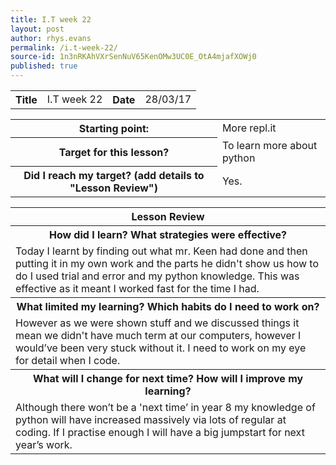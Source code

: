 ```yaml
---
title: I.T week 22
layout: post
author: rhys.evans
permalink: /i.t-week-22/
source-id: 1n3nRKAhVXrSenNuV65KenOMw3UC0E_OtA4mjafXOWj0
published: true
---
```

<table>
  <tr>
    <th>Title</th>
    <td>I.T week 22</td>
    <th>Date</th>
    <td>28/03/17</td>
  </tr>
</table>


<table>
  <tr>
    <th>Starting point:</th>
    <td>More repl.it </td>
  </tr>
  <tr>
    <th>Target for this lesson?</th>
    <td>To learn more about python</td>
  </tr>
  <tr>
    <th>Did I reach my target? 
(add details to "Lesson Review")</th>
    <td> Yes.</td>
  </tr>
</table>


<table>
  <tr>
    <th>Lesson Review</th>
  </tr>
  <tr>
    <th>How did I learn? What strategies were effective? </th>
  </tr>
  <tr>
    <td>Today I learnt by finding out what mr. Keen had done and then putting it in my own work and the parts he didn't show us how to do I used trial and error and my python knowledge. This was effective as it meant I worked fast for the time I had.</td>
  </tr>
  <tr>
    <th>What limited my learning? Which habits do I need to work on? </th>
  </tr>
  <tr>
    <td>However as we were shown stuff and we discussed things it mean we didn't have much term at our computers, however I would’ve been very stuck without it. I need to work on my eye for detail when I code.</td>
  </tr>
  <tr>
    <th>What will I change for next time? How will I improve my learning?</th>
  </tr>
  <tr>
    <td>Although there won’t be a 'next time’ in year 8 my knowledge of python will have increased massively via lots of regular at coding. If I practise enough I will have a big jumpstart for next year’s work. </td>
  </tr>
</table>


